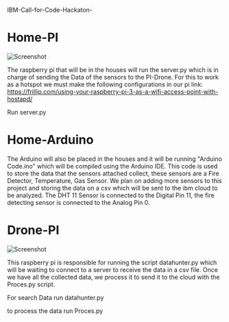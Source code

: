 IBM-Call-for-Code-Hackaton-

# Home-PI

![Screenshot](https://github.com/genesisrrios/IBM-Call-for-Code-Hackaton-/blob/master/other/Screen%20Shot%202018-09-28%20at%208.54.57%20PM.png)

The raspberry pi that will be in the houses will run the server.py which is in charge of sending the Data of the sensors to the PI-Drone. For this to work as a hotspot we must make the following configurations in our pi link: https://frillip.com/using-your-raspberry-pi-3-as-a-wifi-access-point-with-hostapd/

Run server.py

# Home-Arduino

The Arduino will also be placed in the houses and it will be running "Arduino Code.ino" which will be compiled using the Arduino IDE. This code is used to store the data that the sensors attached collect, these sensors are a Fire Detector, Temperature, Gas Sensor. We plan on adding more sensors to this project and storing the data on a csv which will be sent to the ibm cloud to be analyzed. 
The DHT 11 Sensor is connected to the Digital Pin 11, the fire detecting sensor is connected to the Analog Pin 0.


# Drone-PI

![Screenshot](https://github.com/genesisrrios/IBM-Call-for-Code-Hackaton-/blob/master/other/Zoe1.jpg)

This raspberry pi is responsible for running the script datahunter.py which will be waiting to connect to a server to receive the data in a csv file. Once we have all the collected data, we process it to send it to the cloud with the Proces.py script.

For search Data run datahunter.py

to process the data run Proces.py


